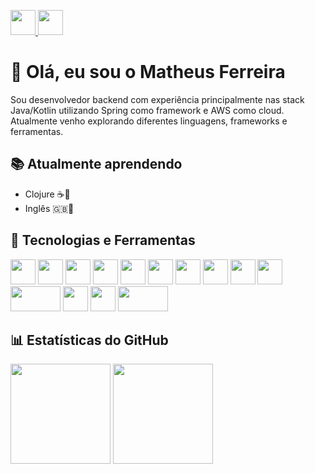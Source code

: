 <p align="left">
  <a href="https://www.linkedin.com/in/matheus-f-70b1981a6/" target="_blank">
    <img src="https://cdn.jsdelivr.net/gh/devicons/devicon/icons/linkedin/linkedin-original.svg" width="40" height="40" />
  </a>
  <a href="https://github.com/matheusfdsilva" target="_blank">
    <img src="https://cdn.jsdelivr.net/gh/devicons/devicon/icons/github/github-original.svg" width="40" height="40" />
  </a>
</p>
  
# 👋 Olá, eu sou o Matheus Ferreira  

Sou desenvolvedor backend com experiência principalmente nas stack Java/Kotlin utilizando Spring como framework e AWS como cloud.  
Atualmente venho explorando diferentes linguagens, frameworks e ferramentas.  

## 📚 Atualmente aprendendo  
- Clojure ☕🌿  
- Inglês 🇬🇧📖 

## 🚀 Tecnologias e Ferramentas  

<p align="left">
  <img src="https://cdn.jsdelivr.net/gh/devicons/devicon/icons/java/java-original.svg" width="40" height="40" />
  <img src="https://cdn.jsdelivr.net/gh/devicons/devicon/icons/kotlin/kotlin-original.svg" width="40" height="40" />
  <img src="https://cdn.jsdelivr.net/gh/devicons/devicon/icons/spring/spring-original.svg" width="40" height="40" />
  <img src="https://cdn.jsdelivr.net/gh/devicons/devicon/icons/docker/docker-original.svg" width="40" height="40" />
  <img src="https://cdn.jsdelivr.net/gh/devicons/devicon/icons/kubernetes/kubernetes-plain.svg" width="40" height="40" />
  <img src="https://cdn.jsdelivr.net/gh/devicons/devicon/icons/amazonwebservices/amazonwebservices-original.svg" width="40" height="40" />
  <img src="https://cdn.jsdelivr.net/gh/devicons/devicon/icons/python/python-original.svg" width="40" height="40" />
  <img src="https://cdn.jsdelivr.net/gh/devicons/devicon/icons/go/go-original.svg" width="40" height="40" />
  <img src="https://cdn.jsdelivr.net/gh/devicons/devicon/icons/mysql/mysql-original.svg" width="40" height="40" />
  <img src="https://cdn.jsdelivr.net/gh/devicons/devicon/icons/redis/redis-original.svg" width="40" height="40" />
  <img src="https://upload.wikimedia.org/wikipedia/en/8/8c/Splunk_logo.svg" width="80" height="40" />
  <img src="https://cdn.jsdelivr.net/gh/devicons/devicon/icons/prometheus/prometheus-original.svg" width="40" height="40" />
  <img src="https://cdn.jsdelivr.net/gh/devicons/devicon/icons/grafana/grafana-original.svg" width="40" height="40" />
  <img src="https://upload.wikimedia.org/wikipedia/en/1/11/Datadog_logo.png" width="80" height="40" />
</p>

## 📊 Estatísticas do GitHub  

<p align="left">
  <img height="160em" src="https://github-readme-stats.vercel.app/api?username=matheusfdsilva&show_icons=true&theme=dracula" />
  <img height="160em" src="https://github-readme-stats.vercel.app/api/top-langs/?username=matheusfdsilva&layout=compact&theme=dracula" />
</p> 
